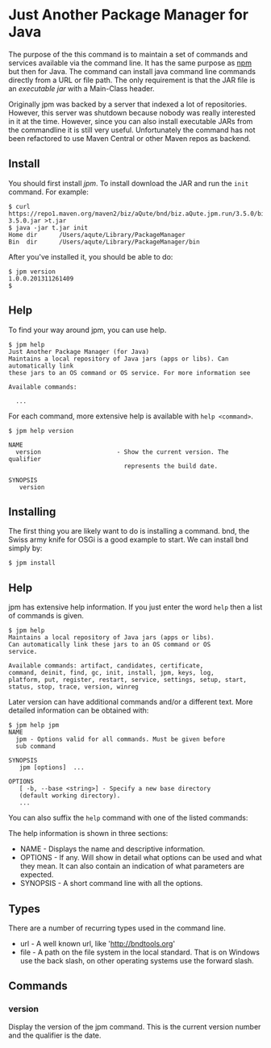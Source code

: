 # Just Another Package Manager for Java
The purpose of the this command is to maintain a set of commands and services available via the command
line. It has the same purpose as [npm][1] but then for Java. The command can install java command line
commands directly from a URL or file path. The only requirement is that the JAR file is an _executable jar_
with a Main-Class header.

Originally jpm was backed by a server that indexed a lot of repositories. However, this server was shutdown because
nobody was really interested in it at the time. However, since you can also install executable JARs from the
commandline it is still very useful. Unfortunately the command has not been refactored to use Maven Central or
other Maven repos as backend.

## Install

You should first install _jpm_. To install download the JAR and run the `init` command. For example:

    $ curl https://repo1.maven.org/maven2/biz/aQute/bnd/biz.aQute.jpm.run/3.5.0/biz.aQute.jpm.run-3.5.0.jar >t.jar
    $ java -jar t.jar init
    Home dir      /Users/aqute/Library/PackageManager
    Bin  dir      /Users/aqute/Library/PackageManager/bin

After you've installed it, you should be able to do:

    $ jpm version
    1.0.0.201311261409
    $

## Help
To find your way around jpm, you can use help.

    $ jpm help
    Just Another Package Manager (for Java)
    Maintains a local repository of Java jars (apps or libs). Can automatically link
    these jars to an OS command or OS service. For more information see

    Available commands:

      ...

For each command, more extensive help is available with `help <command>`.

    $ jpm help version

    NAME
      version                     - Show the current version. The qualifier
                                    represents the build date.

    SYNOPSIS
       version 


## Installing
The first thing you are likely want to do is installing a command. bnd, the Swiss army knife for OSGi
is a good example to start. We can install bnd simply by:

    $ jpm install


## Help
jpm has extensive help information. If you just enter the word `help` then a list of commands is given.

    $ jpm help
    Maintains a local repository of Java jars (apps or libs).
    Can automatically link these jars to an OS command or OS
    service.

    Available commands: artifact, candidates, certificate,
    command, deinit, find, gc, init, install, jpm, keys, log,
    platform, put, register, restart, service, settings, setup, start,
    status, stop, trace, version, winreg

Later version can have additional commands and/or a different text. More detailed information can be obtained with:

    $ jpm help jpm
    NAME
      jpm - Options valid for all commands. Must be given before
      sub command

    SYNOPSIS
       jpm [options]  ...

    OPTIONS
       [ -b, --base <string>] - Specify a new base directory
       (default working directory).
       ...
You can also suffix the `help` command with one of the listed commands:

The help information is shown in three sections:

* NAME - Displays the name and descriptive information.
* OPTIONS - If any. Will show in detail what options can be used and what they mean. It can also contain an indication of what parameters are expected.
* SYNOPSIS - A short command line with all the options.

## Types
There are a number of recurring types used in the command line.

* url - A well known url, like 'http://bndtools.org'
* file - A path on the file system in the local standard. That is on Windows use the back slash, on other operating systems use the forward slash.

## Commands

### version
Display the version of the jpm command. This is the current version number and the qualifier is the date.

###

[1]: https://npmjs.org
